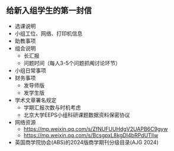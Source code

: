## 给新入组学生的第一封信
- 选课说明
- 小组工位、网络、打印机信息
- 助教事项
- 组会说明
    - 长汇报
    - 问题时间（每人3-5个问题抓阄讨论环节）
- 小组日常事项
- 财务事项
    - 发导师版
    - 发学生版
- 学术文章署名规定
    - 学期汇报次数与时机考虑
    - 北京大学EEPS小组科研课题数据资料保密协议
- 网络资源
    - https://mp.weixin.qq.com/s/ZfNUFUUHdgV2UAPB6C9gyw
    - https://mp.weixin.qq.com/s/BcsgpxL8kgDI4bRPdUTllw
- 英国商学院协会(ABS)的2024版商学期刊分级目录(AJG 2024)

